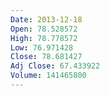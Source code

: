 ```yaml
---
Date: 2013-12-18
Open: 78.528572
High: 78.778572
Low: 76.971428
Close: 78.681427
Adj Close: 67.433922
Volume: 141465800
---
```

